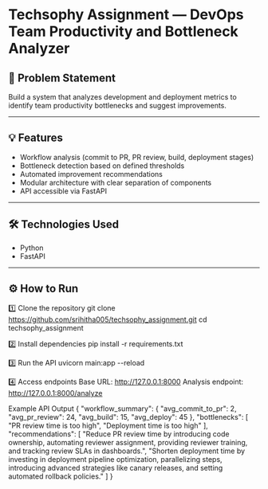 # Techsophy Assignment — DevOps Team Productivity and Bottleneck Analyzer

## 🚀 Problem Statement

Build a system that analyzes development and deployment metrics to identify team productivity bottlenecks and suggest improvements.

---

## 💡 Features

- Workflow analysis (commit to PR, PR review, build, deployment stages)
- Bottleneck detection based on defined thresholds
- Automated improvement recommendations
- Modular architecture with clear separation of components
- API accessible via FastAPI

---

## 🛠️ Technologies Used

- Python
- FastAPI

---

## ⚙️ How to Run

1️⃣ Clone the repository
git clone https://github.com/srihitha005/techsophy_assignment.git
cd techsophy_assignment


2️⃣ Install dependencies 
pip install -r requirements.txt

3️⃣ Run the API
uvicorn main:app --reload

4️⃣ Access endpoints
Base URL: http://127.0.0.1:8000
Analysis endpoint: http://127.0.0.1:8000/analyze


Example API Output
{
  "workflow_summary": {
    "avg_commit_to_pr": 2,
    "avg_pr_review": 24,
    "avg_build": 15,
    "avg_deploy": 45
  },
  "bottlenecks": [
    "PR review time is too high",
    "Deployment time is too high"
  ],
  "recommendations": [
    "Reduce PR review time by introducing code ownership, automating reviewer assignment, providing reviewer training, and tracking review SLAs in dashboards.",
    "Shorten deployment time by investing in deployment pipeline optimization, parallelizing steps, introducing advanced strategies like canary releases, and setting automated rollback policies."
  ]
}

